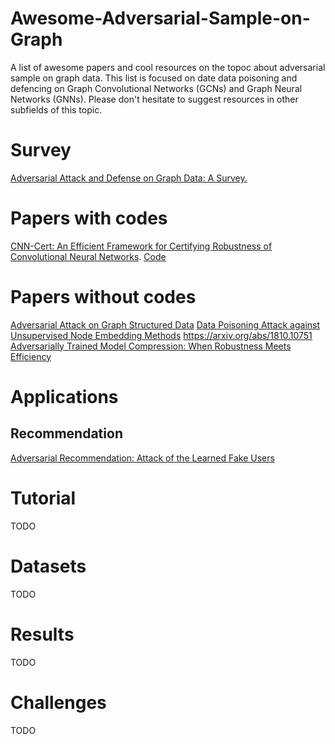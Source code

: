 # Awesome-Adversarial-Sample-on-Graph
A list of awesome papers and cool resources on the topoc about adversarial sample on graph data. This list is focused on date data poisoning and defencing on Graph Convolutional Networks (GCNs) and Graph Neural Networks (GNNs). Please don't hesitate to suggest resources in other subfields of this topic.

# Survey
[Adversarial Attack and Defense on Graph Data: A Survey.](https://arxiv.org/abs/1812.10528)

# Papers with codes
[CNN-Cert: An Efficient Framework for Certifying Robustness of Convolutional Neural Networks](https://arxiv.org/abs/1811.12395). [Code](https://github.com/IBM/CNN-Cert)

# Papers without codes
[Adversarial Attack on Graph Structured Data](https://arxiv.org/abs/1806.02371)
[Data Poisoning Attack against Unsupervised Node Embedding Methods](https://arxiv.org/abs/1810.12881)
https://arxiv.org/abs/1810.10751
[Adversarially Trained Model Compression: When Robustness Meets Efficiency](https://arxiv.org/abs/1902.03538)

# Applications
## Recommendation
[Adversarial Recommendation: Attack of the Learned Fake Users](https://arxiv.org/abs/1809.08336)


# Tutorial 
TODO

# Datasets
TODO


# Results
TODO



# Challenges
TODO
